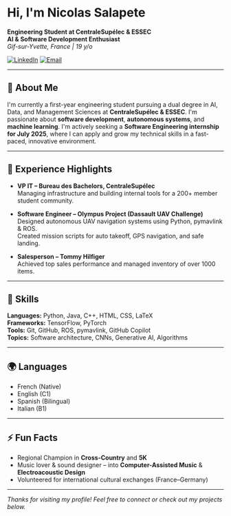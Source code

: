 # Hi, I'm Nicolas Salapete

**Engineering Student at CentraleSupélec & ESSEC**  
**AI & Software Development Enthusiast**  
_Gif-sur-Yvette, France | 19 y/o_

[![LinkedIn](https://img.shields.io/badge/LinkedIn-blue?logo=linkedin&style=flat)](https://www.linkedin.com/in/nicolas-salapete)
[![Email](https://img.shields.io/badge/Email-nicolas.salapete@essec.edu-red?logo=gmail&style=flat)](mailto:nicolas.salapete@essec.edu)

---

## 🚀 About Me

I'm currently a first-year engineering student pursuing a dual degree in AI, Data, and Management Sciences at **CentraleSupélec & ESSEC**. I'm passionate about **software development**, **autonomous systems**, and **machine learning**. I'm actively seeking a **Software Engineering internship for July 2025**, where I can apply and grow my technical skills in a fast-paced, innovative environment.

---

## 💼 Experience Highlights

- **VP IT – Bureau des Bachelors, CentraleSupélec**  
  Managing infrastructure and building internal tools for a 200+ member student community.

- **Software Engineer – Olympus Project (Dassault UAV Challenge)**  
  Designed autonomous UAV navigation systems using Python, pymavlink & ROS.  
  Created mission scripts for auto takeoff, GPS navigation, and safe landing.

- **Salesperson – Tommy Hilfiger**  
  Achieved top sales performance and managed inventory of over 1000 items.

---

## 🧠 Skills

**Languages:** Python, Java, C++, HTML, CSS, LaTeX  
**Frameworks:** TensorFlow, PyTorch  
**Tools:** Git, GitHub, ROS, pymavlink, GitHub Copilot  
**Topics:** Software architecture, CNNs, Generative AI, Algorithms

---

## 🌍 Languages

- French (Native)  
- English (C1)  
- Spanish (Bilingual)  
- Italian (B1)

---

## ⚡ Fun Facts

- Regional Champion in **Cross-Country** and **5K**
- Music lover & sound designer – into **Computer-Assisted Music** & **Electroacoustic Design**
- Volunteered for international cultural exchanges (France–Germany)

---

_Thanks for visiting my profile! Feel free to connect or check out my projects below._
